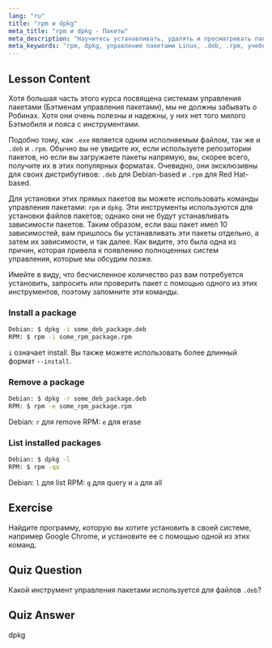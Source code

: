 ```yaml
---
lang: "ru"
title: "rpm и dpkg"
meta_title: "rpm и dpkg - Пакеты"
meta_description: "Научитесь устанавливать, удалять и просматривать пакеты с помощью команд rpm и dpkg. Изучите прямое управление пакетами для файлов .deb и .rpm. Начните свое путешествие по Linux!"
meta_keywords: "rpm, dpkg, управление пакетами Linux, .deb, .rpm, учебник по Linux, руководство для начинающих, установка пакетов"
---
```


## Lesson Content

Хотя большая часть этого курса посвящена системам управления пакетами (Бэтменам управления пакетами), мы не должны забывать о Робинах. Хотя они очень полезны и надежны, у них нет того милого Бэтмобиля и пояса с инструментами.

Подобно тому, как `.exe` является одним исполняемым файлом, так же и `.deb` и `.rpm`. Обычно вы не увидите их, если используете репозитории пакетов, но если вы загружаете пакеты напрямую, вы, скорее всего, получите их в этих популярных форматах. Очевидно, они эксклюзивны для своих дистрибутивов: `.deb` для Debian-based и `.rpm` для Red Hat-based.

Для установки этих прямых пакетов вы можете использовать команды управления пакетами: `rpm` и `dpkg`. Эти инструменты используются для установки файлов пакетов; однако они не будут устанавливать зависимости пакетов. Таким образом, если ваш пакет имел 10 зависимостей, вам пришлось бы устанавливать эти пакеты отдельно, а затем их зависимости, и так далее. Как видите, это была одна из причин, которая привела к появлению полноценных систем управления, которые мы обсудим позже.

Имейте в виду, что бесчисленное количество раз вам потребуется установить, запросить или проверить пакет с помощью одного из этих инструментов, поэтому запомните эти команды.

### Install a package

```bash
Debian: $ dpkg -i some_deb_package.deb
RPM: $ rpm -i some_rpm_package.rpm
```

`i` означает install. Вы также можете использовать более длинный формат `--install`.

### Remove a package

```bash
Debian: $ dpkg -r some_deb_package.deb
RPM: $ rpm -e some_rpm_package.rpm
```

Debian: `r` для remove
RPM: `e` для erase

### List installed packages

```bash
Debian: $ dpkg -l
RPM: $ rpm -qa
```

Debian: `l` для list
RPM: `q` для query и `a` для all

## Exercise

Найдите программу, которую вы хотите установить в своей системе, например Google Chrome, и установите ее с помощью одной из этих команд.

## Quiz Question

Какой инструмент управления пакетами используется для файлов `.deb`?

## Quiz Answer

dpkg

